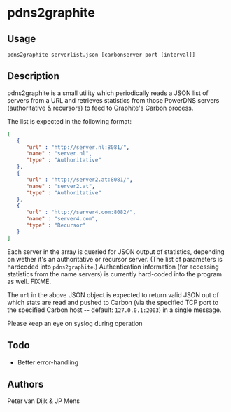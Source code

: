 # pdns2graphite

## Usage

    pdns2graphite serverlist.json [carbonserver port [interval]]

## Description

pdns2graphite is a small utility which periodically reads a JSON list of
servers from a URL and retrieves statistics from those PowerDNS servers
(authoritative & recursors) to feed to Graphite's Carbon process. 

The list is expected in the following format:

```json
[
   {
      "url" : "http://server.nl:8081/",
      "name" : "server.nl",
      "type" : "Authoritative"
   },
   {
      "url" : "http://server2.at:8081/",
      "name" : "server2.at",
      "type" : "Authoritative"
   },
   {
      "url" : "http://server4.com:8082/",
      "name" : "server4.com",
      "type" : "Recursor"
   }
]
```

Each server in the array is queried for JSON output of statistics, depending on
wether it's an authoritative or recursor server. (The list of parameters is
hardcoded into `pdns2graphite`.) Authentication information (for accessing
statistics from the name servers) is currently hard-coded into the program as
well. FIXME.

The `url` in the above JSON object is expected to return valid JSON out of
which stats are read and pushed to Carbon (via the specified TCP port to the
specified Carbon host -- default: `127.0.0.1:2003`) in a single message.

Please keep an eye on syslog during operation

## Todo

* Better error-handling

## Authors

Peter van Dijk & JP Mens
